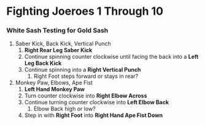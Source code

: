 # Fighting Joeroes 1 Through 10

### White Sash Testing for Gold Sash

1. Saber Kick, Back Kick, Vertical Punch
   1. **Right Rear Leg Saber Kick**
   2. Continue spinning counter clockwise until facing the back into a **Left Leg Back Kick**
   3. Continue spinning into a **Right Vertical Punch**
      1. Right Foot steps forward or stays in rear?
2. Monkey Paw, Elbows, Ape Fist
   1. **Left Hand Monkey Paw**
   2. Turn counter clockwise into **Right Elbow Across**
   3. Continue turning counter clockwise into **Left Elbow Back**
      1. Elbow Back high or low?
   4. Step in with **Right Foot** into **Right Hand Ape Fist Down**

